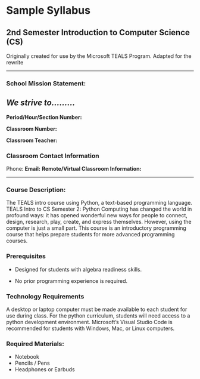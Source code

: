 # Sample Syllabus
## 2nd Semester Introduction to Computer Science (CS)

Originally created for use by the Microsoft TEALS Program. Adapted for the rewrite

---

### School Mission Statement:
*We strive to………*
--- 

**Period/Hour/Section Number:**

**Classroom Number:**

**Classroom Teacher:**

### Classroom Contact Information
Phone:
**Email:**
**Remote/Virtual Classroom Information:**


---
### Course Description:  
The TEALS intro course using Python, a text-based programming language.
TEALS Intro to CS Semester 2: Python
Computing has changed the world in profound ways: it has opened wonderful new ways for people to connect, design, research, play, create, and express themselves. However, using the computer is just a small part. This course is an introductory programming course that helps prepare students for more advanced programming courses. 

### Prerequisites
* Designed for students with algebra readiness skills.

* No prior programming experience is required.

### Technology Requirements
A desktop or laptop computer must be made available to each student for use during class. For the python curriculum, students will need access to a python development environment. Microsoft’s Visual Studio Code is recommended for students with Windows, Mac, or Linux computers. 

### Required Materials:
* Notebook
* Pencils / Pens
* Headphones or Earbuds
